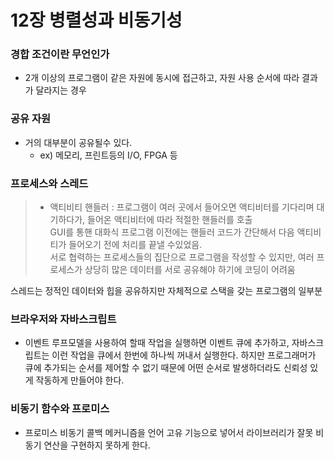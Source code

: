  12장 병렬성과 비동기성
===
### 경합 조건이란 무언인가
- 2개 이상의 프로그램이 같은 자원에 동시에 접근하고, 자원 사용 순서에 따라 결과가 달라지는 경우

### 공유 자원
- 거의 대부분이 공유될수 있다.
    - ex) 메모리, 프린트등의 I/O, FPGA 등 

### 프로세스와 스레드
> - 액티비티 핸들러 : 프로그램이 여러 곳에서 들어오면 액티비터를 기다리며 대기하다가, 들어온 액티비터에 따라 적절한 핸들러를 호출  
>  GUI를 통핸 대화식 프로그램 이전에는 핸들러 코드가 간단해서 다음 액티비티가 들어오기 전에 처리를 끝낼 수있었음.  
> 서로 협력하는 프로세스들의 집단으로 프로그램을 작성할 수 있지만, 여러 프로세스가 상당히 많은 데이터를 서로 공유해야 하기에 코딩이 어려움

스레드는 정적인 데이터와 힙을 공유하지만 자체적으로 스택을 갖는 프로그램의 일부분

### 브라우저와 자바스크립트
- 이벤트 루프모델을 사용하여 할때 작업을 실행하면 이벤트 큐에 추가하고, 자바스크립트는 이런 작업을 큐에서 한번에 하나씩 꺼내서 실행한다. 하지만 프로그래머가 큐에 추가되는 순서를 제어할 수 없기 때문에 어떤 순서로 발생하더라도 신뢰성 있게 작동하게 만들어야 한다.


### 비동기 함수와 프로미스
- 프로미스 비동기 콜백 메커니즘을 언어 고유 기능으로 넣어서 라이브러리가 잘못 비동기 연산을 구현하지 못하게 한다.